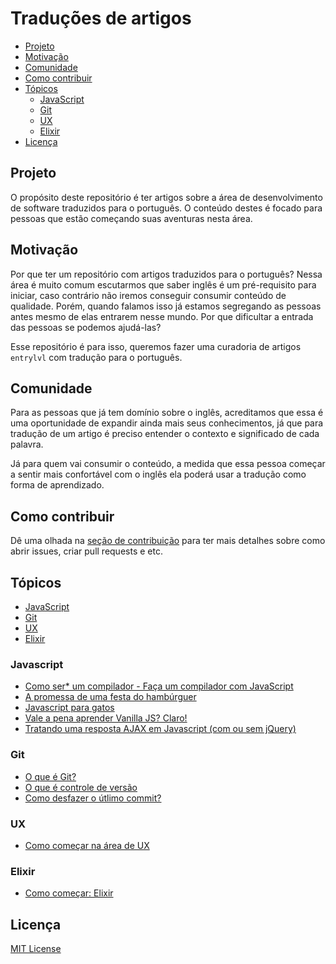 ﻿# Traduções de artigos

- [Projeto](#projeto)
- [Motivação](#motivação)
- [Comunidade](#comunidade)
- [Como contribuir](#como-contribuir)
- [Tópicos](#tópicos)
  - [JavaScript](#javascript)
  - [Git](#git)
  - [UX](#ux)
  - [Elixir](#elixir)
- [Licença](#licença)

## Projeto

O propósito deste repositório é ter artigos sobre a área de desenvolvimento de software traduzidos para o português. O conteúdo destes é focado para pessoas que estão começando suas aventuras nesta área.

## Motivação

Por que ter um repositório com artigos traduzidos para o português? Nessa área é muito comum escutarmos que saber inglês é um pré-requisito para iniciar, caso contrário não iremos conseguir consumir conteúdo de qualidade. Porém, quando falamos isso já estamos segregando as pessoas antes mesmo de elas entrarem nesse mundo. Por que dificultar a entrada das pessoas se podemos ajudá-las?

Esse repositório é para isso, queremos fazer uma curadoria de artigos `entrylvl` com tradução para o português.

## Comunidade

Para as pessoas que já tem domínio sobre o inglês, acreditamos que essa é uma oportunidade de expandir ainda mais seus conhecimentos, já que para tradução de um artigo é preciso entender o contexto e significado de cada palavra.

Já para quem vai consumir o conteúdo, a medida que essa pessoa começar a sentir mais confortável com o inglês ela poderá usar a tradução como forma de aprendizado.

## Como contribuir

Dê uma olhada na [seção de contribuição](CONTRIBUTING.md) para ter mais detalhes sobre como abrir issues, criar pull requests e etc.

## Tópicos

* [JavaScript](#javascript)
* [Git](#git)
* [UX](#ux)
* [Elixir](#elixir)

### Javascript

* [Como ser* um compilador - Faça um compilador com JavaScript](javascript/como-ser-um-compilador--faca-um-compilador-com-javascript/artigo.md)
* [A promessa de uma festa do hambúrguer](javascript/promessa-festa-hamburguer/artigo.md)
* [Javascript para gatos](javascript/javascript-para-gatos.md)
* [Vale a pena aprender Vanilla JS? Claro!](javascript/vale-a-pena-aprender-vanillajs--com-certeza.md)
* [Tratando uma resposta AJAX em Javascript (com ou sem jQuery)](javascript/tratando-respostas-ajax-com-ou-sem-jquery.md)

### Git

* [O que é Git?](git/o-que-e-git.md)
* [O que é controle de versão](/git/o-que-e-controle-de-versao.md)
* [Como desfazer o útlimo commit?](/git/como-desfazer-o-ultimo-commit.md)

### UX

* [Como começar na área de UX](ux/como-comecar-na-area-de-ux.md)

### Elixir

* [Como começar: Elixir](elixir/como-comecar-elixir/artigo.md)

## Licença
[MIT License](https://github.com/entrylvl/traducoes-de-artigos//blob/master/LICENSE)
